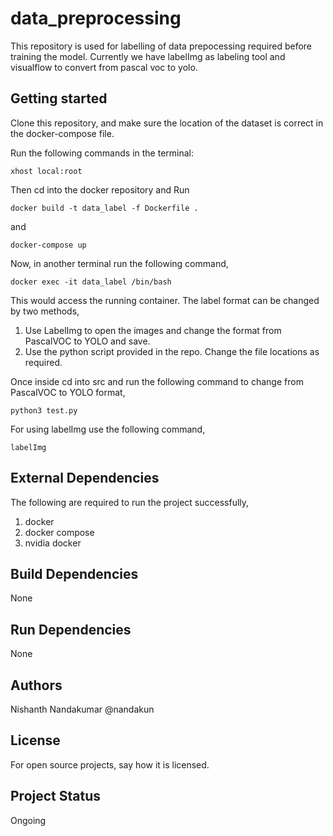 # data_preprocessing

This repository is used for labelling of data prepocessing required before training the model. Currently we have labelImg as labeling tool and visualflow to convert from pascal voc to yolo.

## Getting started

Clone this repository, and make sure the location of the dataset is correct in the docker-compose file.

Run the following commands in the terminal:

```
xhost local:root 
```
Then cd into the docker repository and Run

```
docker build -t data_label -f Dockerfile .
```
and
```
docker-compose up
```

Now, in another terminal run the following command,

```
docker exec -it data_label /bin/bash
```
This would access the running container. 
The label format can be changed by two methods,

1. Use LabelImg to open the images and change the format from PascalVOC to YOLO and save.
2. Use the python script provided in the repo. Change the file locations as required.

Once inside cd into src and run the following command to change from PascalVOC to YOLO format,

```
python3 test.py
```

For using labelImg use the following command,

```
labelImg
```

## External Dependencies

The following are required to run the project successfully,

1. docker
2. docker compose
3. nvidia docker

## Build Dependencies

None

## Run Dependencies

None

## Authors

Nishanth Nandakumar @nandakun

## License

For open source projects, say how it is licensed.

## Project Status

Ongoing

